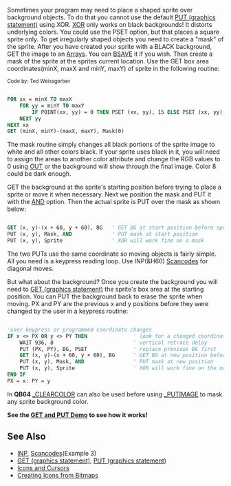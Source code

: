 Sometimes your program may need to place a shaped sprite over background objects. To do that you cannot use the default [PUT (graphics statement)](PUT-(graphics-statement)) using XOR. [XOR](XOR) only works on black backgrounds! It distorts underlying colors. You could use the PSET option, but that places a square sprite only. To get irregularly shaped objects you need to create a "mask" of the sprite. After you have created your sprite with a BLACK background, GET the image to an [Arrays](Arrays). You can [BSAVE](BSAVE) it if you wish. Then create a mask of the sprite at the sprites current location. Use the GET box area coordinates(minX, maxX and minY, maxY) of sprite in the following routine:

<sub>Code by: Ted Weissgerber</sub>

```vb

FOR xx = minX TO maxX                                   
    FOR yy = minY TO maxY
        IF POINT(xx, yy) = 0 THEN PSET (xx, yy), 15 ELSE PSET (xx, yy), 0
    NEXT yy
NEXT xx
GET (minX, minY)-(maxX, maxY), Mask(0)

```

The mask routine simply changes all black portions of the sprite image to white and all other colors black. If your sprite uses black in it, you will need to assign the areas to another color attribute and change the RGB values to 0 using [OUT](OUT) or the background will show through the final image. Color 8 could be dark enough. 

GET the background at the sprite's starting position before trying to place a sprite or move it when necessary. Next we position the mask and PUT it with the [AND](AND) option. Then the actual sprite is PUT over the mask as shown below: 

```vb

GET (x, y)-(x + 60, y + 60), BG   ' GET BG at start position before sprite is set
PUT (x, y), Mask, AND             ' PUT mask at start position
PUT (x, y), Sprite                ' XOR will work fine on a mask 

```

The two PUTs use the same coordinate so moving objects is fairly simple. All you need is a keypress reading loop. Use INP(&H60) [Scancodes](Scancodes) for diagonal moves. 

But what about the background? Once you create the background you will need to [GET (graphics statement)](GET-(graphics-statement)) the sprite's box area at the starting position. You can PUT the background back to erase the sprite when moving. PX and PY are the previous x and y positions before they were changed by the user in a keypress routine:

```vb

'user keypress or programmed coordinate changes
IF x <> PX OR y <> PY THEN               ' look for a changed coordinate value
    WAIT 936, 8                          ' vertical retrace delay
    PUT (PX, PY), BG, PSET               ' replace previous BG first
    GET (x, y)-(x + 60, y + 60), BG      ' GET BG at new position before box is set
    PUT (x, y), Mask, AND                ' PUT mask at new position
    PUT (x, y), Sprite                   ' XOR will work fine on the mask
END IF
PX = x: PY = y 

```

In **QB64** [_CLEARCOLOR](_CLEARCOLOR) can also be used before using [_PUTIMAGE](_PUTIMAGE) to mask any sprite background color.

**See the [GET and PUT Demo](GET-and-PUT-Demo) to see how it works!**

## See Also

* [INP](INP), [Scancodes](Scancodes)(Example 3)
* [GET (graphics statement)](GET-(graphics-statement)), [PUT (graphics statement)](PUT-(graphics-statement)) 
* [Icons and Cursors](Icons-and-Cursors)
* [Creating Icons from Bitmaps](Creating-Icons-from-Bitmaps)
